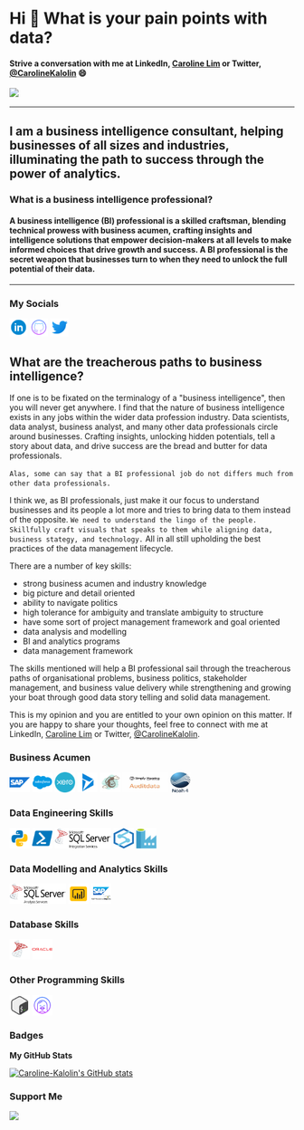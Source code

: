 # Hi 👋 What is your pain points with data? 

#### Strive a conversation with me at LinkedIn, [Caroline Lim](https://www.linkedin.com/in/carolineljt/) or Twitter, [@CarolineKalolin](https://twitter.com/CarolineKalolin) 😄

![](https://komarev.com/ghpvc/?username=Caroline-Kalolin&label=PROFILE+VIEWS)

------------------------------------
## I am a business intelligence consultant, helping businesses of all sizes and industries, illuminating the path to success through the power of analytics.


### What is a business intelligence professional?

#### A business intelligence (BI) professional is a skilled craftsman, blending technical prowess with business acumen, crafting insights and intelligence solutions that empower decision-makers at all levels to make informed choices that drive growth and success. A BI professional is the secret weapon that businesses turn to when they need to unlock the full potential of their data.
------------------------------------

### My Socials

<p align="left"> <a href="https://github.com/Caroline-Kalolin" target="_blank" rel="noreferrer"><img src="public\icons\icons8-linkedin-circled.svg" width="32" height="32" /></a> <a href="https://www.linkedin.com/in/carolineljt/" target="_blank" rel="noreferrer"><img src="public\icons\icons8-github.svg" width="32" height="32" /></a> <a href="https://twitter.com/CarolineKalolin" target="_blank" rel="noreferrer"><img src="public\icons\icons8-twitter.svg" width="32" height="32" /></a></p>

## What are the treacherous paths to business intelligence?

If one is to be fixated on the terminalogy of a "business intelligence", then you will never get anywhere. I find that the nature of business intelligence exists in any jobs within the wider data profession industry. Data scientists, data analyst, business analyst, and many other data professionals circle around businesses. Crafting insights, unlocking hidden potentials, tell a story about data, and drive success are the bread and butter for data professionals.

`Alas, some can say that a BI professional job do not differs much from other data professionals.`

I think we, as BI professionals, just make it our focus to understand businesses and its people a lot more and tries to bring data to them instead of the opposite. `We need to understand the lingo of the people. Skillfully craft visuals that speaks to them while aligning data, business stategy, and technology.` All in all still upholding the best practices of the data management lifecycle.

There are a number of key skills:
- strong business acumen and industry knowledge
- big picture and detail oriented
- ability to navigate politics
- high tolerance for ambiguity and translate ambiguity to structure
- have some sort of project management framework and goal oriented
- data analysis and modelling
- BI and analytics programs
- data management framework

The skills mentioned will help a BI professional sail through the treacherous paths of organisational problems, business politics, stakeholder management, and business value delivery while strengthening and growing your boat through good data story telling and solid data management.

This is my opinion and you are entitled to your own opinion on this matter. If you are happy to share your thoughts, feel free to connect with me at LinkedIn, [Caroline Lim](https://www.linkedin.com/in/carolineljt/) or Twitter, [@CarolineKalolin](https://twitter.com/CarolineKalolin).


### Business Acumen
<p align="left">
<a href="https://www.salesforce.com" target="_blank" rel="noreferrer"><img src="public\icons\icons8-sap.svg" width="36" height="36" alt="sap" /></a>
<a href="https://mailchimp.com" target="_blank" rel="noreferrer"><img src="public\icons\icons8-salesforce.svg" width="36" height="36" alt="salesroce" /></a>
<a href="https://www.xero.com/" target="_blank" rel="noreferrer"><img src="public\icons\icons8-xero.png" width="36" height="36" alt="xero" /></a>
<a href="https://dynamics.microsoft.com/en-au/finance/overview/" target="_blank" rel="noreferrer"><img src="public\icons\icons8-microsoft-dynamics-365.svg" width="36" height="36" alt="dynamics365finance" /></a>
<a href="https://mailchimp.com" target="_blank" rel="noreferrer"><img src="public\icons\icons8-mailchimp.svg" width="36" height="36" alt="mailchimp" /></a>
<a href="https://www.auditdata.com/" target="_blank" rel="noreferrer"><img src="public\icons\Auditdata-SimplyHearing.jfif" width="80" height="36" alt="auditdatasimplyhearing" /></a>
<a href="https://www.auditdata.com/noah" target="_blank" rel="noreferrer"><img src="public\icons\Auditdata-Noah.jfif" width="36" height="36" alt="auditdatanoah" /></a>
</p>

### Data Engineering Skills
<p align="left">
<a href="https://www.python.org/" target="_blank" rel="noreferrer"><img src="public\icons\icons8-python.svg" width="36" height="36" alt="python" /></a>
<a href="https://learn.microsoft.com/en-us/powershell/scripting/overview?view=powershell-7.3" target="_blank" rel="noreferrer"><img src="public\icons\icons8-powershell.svg" width="36" height="36" alt="powershell" /></a>
<a href="https://learn.microsoft.com/en-us/sql/integration-services/sql-server-integration-services?redirectedfrom=MSDN&view=sql-server-ver16" target="_blank" rel="noreferrer"><img src="public\icons\microsoft-ssis.png" width="100" height="36" alt="ssis" /></a>
<a href="https://azure.microsoft.com/microsoft_azure/synapse" target="_blank" rel="noreferrer"><img src="public\icons\azure-synapse-analytics.png" width="36" height="36" alt="azsynapse" /></a>
<a href="https://azure.microsoft.com/en-au/products/data-factory" target="_blank" rel="noreferrer"><img src="public\icons\azure-data-factory.png" width="36" height="36" alt="azdatafactory" /></a>
</p>

### Data Modelling and Analytics Skills
<p align="left">
<a href="https://learn.microsoft.com/en-us/analysis-services/ssas-overview?view=asallproducts-allversions" target="_blank" rel="noreferrer"><img src="public\icons\microsoft-ssas.png" width="100" height="36" alt="ssas" /></a>
<a href="https://powerbi.microsoft.com" target="_blank" rel="noreferrer"><img src="public\icons\icons8-power-bi.svg" width="36" height="36" alt="powerbi" /></a>
<a href="https://www.sap.com/products/technology-platform/bi-platform.html" target="_blank" rel="noreferrer"><img src="public\icons\sap_business_objects.png" width="36" height="36" alt="sapbo" /></a>
</p>


### Database Skills
<p align="left">
<a href="https://www.microsoft.com/en-au/sql-server/" target="_blank" rel="noreferrer"><img src="public\icons\icons8-microsoft-sql-server.svg" width="36" height="36" alt="sqlserver" /></a>
<a href="https://www.oracle.com/database/" target="_blank" rel="noreferrer"><img src="public\icons\icons8-oracle-logo.svg" width="36" height="36" alt="oraclesql" /></a>
</p>

### Other Programming Skills
<p align="left">
<a href="https://www.gnu.org/software/bash/" target="_blank" rel="noreferrer"><img src="public\icons\icons8-bash.svg" width="36" height="36" alt="bash" /></a>
<a href="https://www.shellscript.sh/" target="_blank" rel="noreferrer"><img src="public\icons\icons8-linux-64.png" width="36" height="36" alt="shell" /></a>
</p>

### Badges

<b>My GitHub Stats</b>

<a href="https://github.com/Caroline-Kalolin"><img src="https://github-readme-stats.vercel.app/api?username=Caroline-Kalolin" alt="Caroline-Kalolin's GitHub stats" /></a>


### Support Me

<a href="https://www.buymeacoffee.com/carolinekalolin"><img src="https://cdn.buymeacoffee.com/buttons/v2/default-yellow.png" width="200" /></a>

